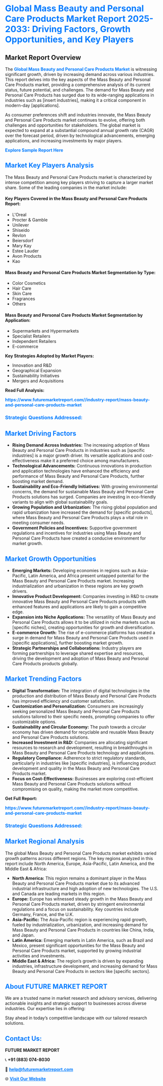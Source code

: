 <h1 style="color: #007BFF;">Global Mass Beauty and Personal Care Products Market Report 2025-2033: Driving Factors, Growth Opportunities, and Key Players</h1>

<section id="overview">
<h2>Market Report Overview</h2>
<p>The <a href="https://www.futuremarketreport.com//industry-report/mass-beauty-and-personal-care-products-market" style="color: #007BFF; text-decoration: none;"><strong>Global Mass Beauty and Personal Care Products Market</strong></a> is witnessing significant growth, driven by increasing demand across various industries. This report delves into the key aspects of the Mass Beauty and Personal Care Products market, providing a comprehensive analysis of its current status, future potential, and challenges. The demand for Mass Beauty and Personal Care Products has surged due to its wide-ranging applications in industries such as [insert industries], making it a critical component in modern-day [applications].</p>
<p>As consumer preferences shift and industries innovate, the Mass Beauty and Personal Care Products market continues to evolve, offering both challenges and opportunities for stakeholders. The global market is expected to expand at a substantial compound annual growth rate (CAGR) over the forecast period, driven by technological advancements, emerging applications, and increasing investments by major players.</p>
</section>

<section id="overview">
<p><a href="https://www.futuremarketreport.com//request-sample/reportId=51800" style="color: #007BFF; text-decoration: none;"><strong>Explore Sample Report Here</strong></a></p>
</section>

<section id="key-players">
<h2 style="color: #007BFF;">Market Key Players Analysis</h2>
<p>The Mass Beauty and Personal Care Products market is characterized by intense competition among key players striving to capture a larger market share. Some of the leading companies in the market include:</p>
<h4>Key Players Covered in the Mass Beauty and Personal Care Products Report:</h4>
<ul><li>L&#039;Oreal</li><li>Procter &amp; Gamble</li><li>Unilever</li><li>Shiseido</li><li>Revlon</li><li>Beiersdorf</li><li>Mary Kay</li><li>Estee Lauder</li><li>Avon Products</li><li>Kao</li></ul>
<h4>Mass Beauty and Personal Care Products Market Segmentation by Type:</h4>
<ul><li>Color Cosmetics</li><li>Hair Care</li><li>Skin Care</li><li>Fragrances</li><li>Others</li></ul>

<h4>Mass Beauty and Personal Care Products Market Segmentation by Application:</h4>
<ul><li>Supermarkets and Hypermarkets</li><li>Specialist Retailers</li><li>Independent Retailers</li><li>E-commerce</li></ul>
<p><strong>Key Strategies Adopted by Market Players:</strong></p>
<ul>
<li>Innovation and R&D</li>
<li>Geographical Expansion</li>
<li>Sustainability Initiatives</li>
<li>Mergers and Acquisitions</li>
</ul>
</section>

<section>
<p><strong>Read Full Analysis: </strong></p><a href="https://www.futuremarketreport.com//industry-report/mass-beauty-and-personal-care-products-market" style="color: #007BFF; text-decoration: none;"><strong>https://www.futuremarketreport.com//industry-report/mass-beauty-and-personal-care-products-market</strong></a>
<h3 style="color: #007BFF;">Strategic Questions Addressed:</h3>
</section>

<section id="driving-factors">
<h2 style="color: #007BFF;">Market Driving Factors</h2>
<ul>
<li><strong>Rising Demand Across Industries:</strong> The increasing adoption of Mass Beauty and Personal Care Products in industries such as [specific industries] is a major growth driver. Its versatile applications and cost-effectiveness make it a preferred choice among manufacturers.</li>
<li><strong>Technological Advancements:</strong> Continuous innovations in production and application technologies have enhanced the efficiency and performance of Mass Beauty and Personal Care Products, further boosting market demand.</li>
<li><strong>Sustainability and Eco-Friendly Initiatives:</strong> With growing environmental concerns, the demand for sustainable Mass Beauty and Personal Care Products solutions has surged. Companies are investing in eco-friendly variants to align with global sustainability goals.</li>
<li><strong>Growing Population and Urbanization:</strong> The rising global population and rapid urbanization have increased the demand for [specific products], where Mass Beauty and Personal Care Products plays a vital role in meeting consumer needs.</li>
<li><strong>Government Policies and Incentives:</strong> Supportive government regulations and incentives for industries using Mass Beauty and Personal Care Products have created a conducive environment for market growth.</li>
</ul>
</section>

<section id="growth-opportunities">
<h2 style="color: #007BFF;">Market Growth Opportunities</h2>
<ul>
<li><strong>Emerging Markets:</strong> Developing economies in regions such as Asia-Pacific, Latin America, and Africa present untapped potential for the Mass Beauty and Personal Care Products market. Increasing industrialization and urbanization in these regions are key growth drivers.</li>
<li><strong>Innovative Product Development:</strong> Companies investing in R&D to create innovative Mass Beauty and Personal Care Products products with enhanced features and applications are likely to gain a competitive edge.</li>
<li><strong>Expansion into Niche Applications:</strong> The versatility of Mass Beauty and Personal Care Products allows it to be utilized in niche markets such as [specific niches], creating opportunities for growth and diversification.</li>
<li><strong>E-commerce Growth:</strong> The rise of e-commerce platforms has created a surge in demand for Mass Beauty and Personal Care Products used in [specific applications], further boosting market growth.</li>
<li><strong>Strategic Partnerships and Collaborations:</strong> Industry players are forming partnerships to leverage shared expertise and resources, driving the development and adoption of Mass Beauty and Personal Care Products products globally.</li>
</ul>
</section>

<section id="trending-factors">
<h2 style="color: #007BFF;">Market Trending Factors</h2>
<ul>
<li><strong>Digital Transformation:</strong> The integration of digital technologies in the production and distribution of Mass Beauty and Personal Care Products has improved efficiency and customer satisfaction.</li>
<li><strong>Customization and Personalization:</strong> Consumers are increasingly seeking personalized Mass Beauty and Personal Care Products solutions tailored to their specific needs, prompting companies to offer customizable options.</li>
<li><strong>Sustainability and Circular Economy:</strong> The push towards a circular economy has driven demand for recyclable and reusable Mass Beauty and Personal Care Products solutions.</li>
<li><strong>Increased Investment in R&D:</strong> Companies are allocating significant resources to research and development, resulting in breakthroughs in Mass Beauty and Personal Care Products technology and applications.</li>
<li><strong>Regulatory Compliance:</strong> Adherence to strict regulatory standards, particularly in industries like [specific industries], is influencing product development and quality in the Mass Beauty and Personal Care Products market.</li>
<li><strong>Focus on Cost-Effectiveness:</strong> Businesses are exploring cost-efficient Mass Beauty and Personal Care Products solutions without compromising on quality, making the market more competitive.</li>
</ul>
</section>

<section>
<p><strong>Get Full Report: </strong></p><a href="https://www.futuremarketreport.com//industry-report/mass-beauty-and-personal-care-products-market" style="color: #007BFF; text-decoration: none;"><strong>https://www.futuremarketreport.com//industry-report/mass-beauty-and-personal-care-products-market</strong></a>
<h3 style="color: #007BFF;">Strategic Questions Addressed:</h3>
</section>


<section id="regional-analysis">
<h2 style="color: #007BFF;">Market Regional Analysis</h2>
<p>The global Mass Beauty and Personal Care Products market exhibits varied growth patterns across different regions. The key regions analyzed in this report include North America, Europe, Asia-Pacific, Latin America, and the Middle East & Africa:</p>
<ul>
<li><strong>North America:</strong> This region remains a dominant player in the Mass Beauty and Personal Care Products market due to its advanced industrial infrastructure and high adoption of new technologies. The U.S. and Canada are leading markets in this region.</li>
<li><strong>Europe:</strong> Europe has witnessed steady growth in the Mass Beauty and Personal Care Products market, driven by stringent environmental regulations and a focus on sustainability. Key countries include Germany, France, and the U.K.</li>
<li><strong>Asia-Pacific:</strong> The Asia-Pacific region is experiencing rapid growth, fueled by industrialization, urbanization, and increasing demand for Mass Beauty and Personal Care Products in countries like China, India, and Japan.</li>
<li><strong>Latin America:</strong> Emerging markets in Latin America, such as Brazil and Mexico, present significant opportunities for the Mass Beauty and Personal Care Products market, supported by growing industrial activities and investments.</li>
<li><strong>Middle East & Africa:</strong> The region’s growth is driven by expanding industries, infrastructure development, and increasing demand for Mass Beauty and Personal Care Products in sectors like [specific sectors].</li>
</ul>
</section>

<footer>
<h2 style="color: #007BFF;">About FUTURE MARKET REPORT</h2>
<p>We are a trusted name in market research and advisory services, delivering actionable insights and strategic support to businesses across diverse industries. Our expertise lies in offering:</p>

<p>Stay ahead in today’s competitive landscape with our tailored research solutions.</p>

<h2 style="color: #007BFF;">Contact Us:</h2>
<p><strong>FUTURE MARKET REPORT</strong></p>
<p>📞 <strong>+91 (883) 074-8030</strong></p>
<p>📧 <strong><a href="mailto:help@futuremarketreport.com" style="color: #007BFF;">help@futuremarketreport.com</a></strong></p>
<p>🌐 <strong><a href="https://www.futuremarketreport.com/" style="color: #007BFF;">Visit Our Website</a></strong></p>
</footer>